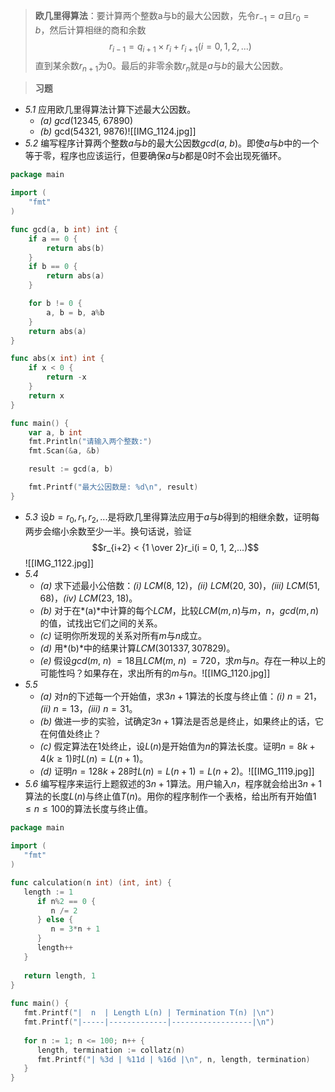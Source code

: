 > **欧几里得算法**：要计算两个整数a与b的最大公因数，先令$r_{-1}=a$且$r_0=b$，然后计算相继的商和余数$$r_{i-1}=q_{i+1} \times r_i + r_{i+1} (i = 0, 1, 2, ...)$$直到某余数$r_{n+1}$为$0$。最后的非零余数$r_n$就是$a$与$b$的最大公因数。

> **习题**
- *5.1* 应用欧几里得算法计算下述最大公因数。
	- *(a)* $gcd$($12345$, $67890$)
	- *(b)* gcd($54321$, $9876$)![[IMG_1124.jpg]]
- *5.2* 编写程序计算两个整数$a$与$b$的最大公因数$gcd$($a$, $b$)。即使$a$与$b$中的一个等于零，程序也应该运行，但要确保$a$与$b$都是$0$时不会出现死循环。
```go
package main

import (
	"fmt"
)

func gcd(a, b int) int {
	if a == 0 {
		return abs(b)
	}
	if b == 0 {
		return abs(a)
	}

	for b != 0 {
		a, b = b, a%b
	}
	return abs(a)
}

func abs(x int) int {
	if x < 0 {
		return -x
	}
	return x
}

func main() {
	var a, b int
	fmt.Println("请输入两个整数:")
	fmt.Scan(&a, &b)

	result := gcd(a, b)

	fmt.Printf("最大公因数是: %d\n", result)
}
```
- *5.3* 设$b=r_0, r_1, r_2, ...$是将欧几里得算法应用于*a*与*b*得到的相继余数，证明每两步会缩小余数至少一半。换句话说，验证$$r_{i+2} < {1 \over 2}r_i(i = 0, 1, 2,...)$$![[IMG_1122.jpg]]
- *5.4*
	- *(a)* 求下述最小公倍数：*(i)* $LCM$($8$, $12$)，*(ii)* $LCM$($20$, $30$)，*(iii)* $LCM$($51$, $68$)，*(iv)* $LCM$($23$, $18$)。
	- *(b)* 对于在*(a)*中计算的每个$LCM$，比较$LCM(m, n)$与$m$，$n$，$gcd(m, n)$的值，试找出它们之间的关系。
	- *(c)* 证明你所发现的关系对所有$m$与$n$成立。
	- *(d)* 用*(b)*中的结果计算$LCM(301337, 307829)$。
	- *(e)* 假设$gcd$($m$, $n$) $= 18$且$LCM$($m$, $n$) $= 720$，求$m$与$n$。存在一种以上的可能性吗？如果存在，求出所有的$m$与$n$。![[IMG_1120.jpg]]
- *5.5*
	- *(a)* 对$n$的下述每一个开始值，求$3n+1$算法的长度与终止值：*(i)* $n = 21$，*(ii)* $n = 13$，*(iii)* $n = 31$。
	- *(b)* 做进一步的实验，试确定$3n+1$算法是否总是终止，如果终止的话，它在何值处终止？
	- *(c)* 假定算法在1处终止，设$L(n)$是开始值为$n$的算法长度。证明$n = 8k + 4(k \geq 1)$时$L(n) = L(n+1)$。
	- *(d)* 证明$n = 128k + 28$时$L(n) = L(n+1) = L(n+2)$。![[IMG_1119.jpg]]
- *5.6* 编写程序来运行上题叙述的$3n+1$算法。用户输入$n$，程序就会给出$3n+1$算法的长度$L$($n$)与终止值$T$($n$)。用你的程序制作一个表格，给出所有开始值$1 \leq n \leq 100$的算法长度与终止值。
```go
package main  
  
import (  
   "fmt"  
)  

func calculation(n int) (int, int) {  
   length := 1  
      if n%2 == 0 {  
         n /= 2  
      } else {  
         n = 3*n + 1  
      }  
      length++  
   }  
 
   return length, 1  
}  
  
func main() {  
   fmt.Printf("|  n  | Length L(n) | Termination T(n) |\n")  
   fmt.Printf("|-----|-------------|------------------|\n")  
   
   for n := 1; n <= 100; n++ {  
      length, termination := collatz(n)  
      fmt.Printf("| %3d | %11d | %16d |\n", n, length, termination)  
   }  
}
```